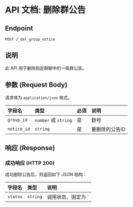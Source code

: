 # API 文档: 删除群公告

## Endpoint

`POST /_del_group_notice`

## 说明

此 API 用于删除指定群聊中的一条群公告。

## 参数 (Request Body)

请求体为 `application/json` 格式。

| 字段名    | 类型             | 必须 | 说明           |
| :-------- | :--------------- | :--- | :------------- |
| `group_id` | `number` 或 `string` | 是   | 群号           |
| `notice_id` | `string`         | 是   | 要删除的公告ID |

## 响应 (Response)

### 成功响应 (HTTP 200)

成功删除公告后，将返回如下 JSON 结构：

| 字段名    | 类型    | 说明                                       |
| :-------- | :------ | :----------------------------------------- |
| `status`  | `string` | 调用状态，固定为 `